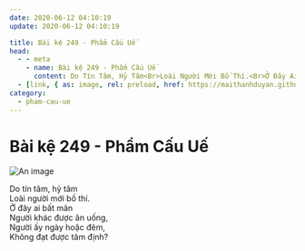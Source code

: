 ```yaml
---
date: 2020-06-12 04:10:19
update: 2020-06-12 04:10:19

title: Bài kệ 249 - Phẩm Cấu Uế
head:
  - - meta
    - name: Bài kệ 249 - Phẩm Cấu Uế
      content: Do Tín Tâm, Hỷ Tâm<Br>Loài Người Mới Bố Thí.<Br>Ở Đây Ai Bất Mãn<Br>Người Khác Được Ăn Uống,<Br>Người Ấy Ngày Hoặc Đêm,<Br>Không Đạt Được Tâm Định?<Br>
  - [link, { as: image, rel: preload, href: https://maithanhduyan.github.io/kinh-phap-cu/img/pham-cau-ue/pham-cau-ue-249.jpg }]
category:
  - pham-cau-ue
---
```


# Bài kệ 249 - Phẩm Cấu Uế

![An image](/img/pham-cau-ue/pham-cau-ue-249.jpg)

Do tín tâm, hỷ tâm<br>Loài người mới bố thí.<br>Ở đây ai bất mãn<br>Người khác được ăn uống,<br>Người ấy ngày hoặc đêm,<br>Không đạt được tâm định?<br>

